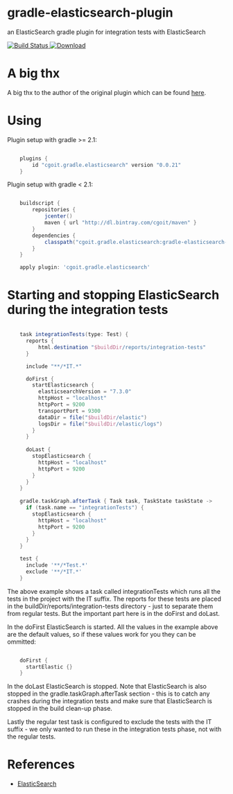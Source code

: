 # gradle-elasticsearch-plugin
an ElasticSearch gradle plugin for integration tests with ElasticSearch

[ ![Build Status](https://travis-ci.org/cgoIT/gradle-elasticsearch-plugin.svg?branch=master) ](https://travis-ci.org/amirkibbar/bilberry)
[ ![Download](https://api.bintray.com/packages/cgoit/maven/gradle-elasticsearch-plugin/images/download.svg) ](https://bintray.com/cgoIT/maven/gradle-elasticsearch-plugin/_latestVersion)

# A big thx

A big thx to the author of the original plugin which can be found [here](https://github.com/amirkibbar/bilberry).

# Using

Plugin setup with gradle >= 2.1:

```gradle

    plugins {
        id "cgoit.gradle.elasticsearch" version "0.0.21"
    }
```

Plugin setup with gradle < 2.1:

```gradle

    buildscript {
        repositories {
            jcenter()
            maven { url "http://dl.bintray.com/cgoit/maven" }
        }
        dependencies {
            classpath("cgoit.gradle.elasticsearch:gradle-elasticsearch-plugin:0.0.21")
        }
    }

    apply plugin: 'cgoit.gradle.elasticsearch'
```

# Starting and stopping ElasticSearch during the integration tests

```gradle

    task integrationTests(type: Test) {
      reports {
          html.destination "$buildDir/reports/integration-tests"
      }

      include "**/*IT.*"

      doFirst {
        startElasticsearch {
          elasticsearchVersion = "7.3.0"
          httpHost = "localhost"
          httpPort = 9200
          transportPort = 9300
          dataDir = file("$buildDir/elastic")
          logsDir = file("$buildDir/elastic/logs")
        }
      }
  
      doLast {
        stopElasticsearch {
          httpHost = "localhost"
          httpPort = 9200
        }
      }
    }
    
    gradle.taskGraph.afterTask { Task task, TaskState taskState ->
      if (task.name == "integrationTests") {
        stopElasticsearch {
          httpHost = "localhost"
          httpPort = 9200
        }
      }
    }

    test {
      include '**/*Test.*'
      exclude '**/*IT.*'
    }
```

The above example shows a task called integrationTests which runs all the tests in the project with the IT suffix. The
reports for these tests are placed in the buildDir/reports/integration-tests directory - just to separate them from
regular tests. But the important part here is in the doFirst and doLast. 

In the doFirst ElasticSearch is started. All the values in the example above are the default values, so if these values
work for you they can be ommitted:

```gradle

    doFirst {
      startElastic {}
    }
```

In the doLast ElasticSearch is stopped. Note that ElasticSearch is also stopped in the gradle.taskGraph.afterTask 
section - this is to catch any crashes during the integration tests and make sure that ElasticSearch is stopped in the 
build clean-up phase.

Lastly the regular test task is configured to exclude the tests with the IT suffix - we only wanted to run these in the
integration tests phase, not with the regular tests.

# References

- [ElasticSearch](https://www.elastic.co/products/elasticsearch)
